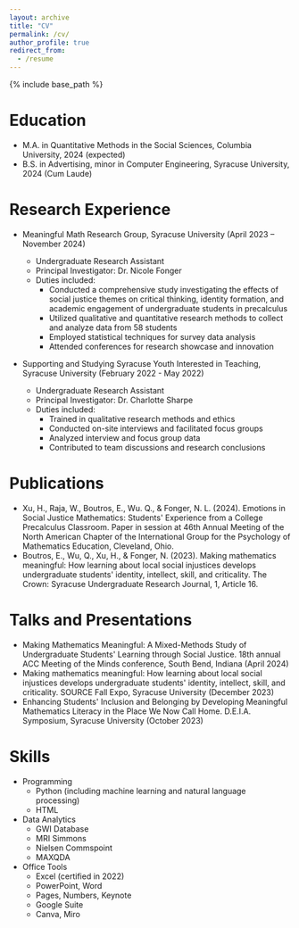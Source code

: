 ```yaml
---
layout: archive
title: "CV"
permalink: /cv/
author_profile: true
redirect_from:
  - /resume
---
```


{% include base_path %}

Education
======
* M.A. in Quantitative Methods in the Social Sciences, Columbia University, 2024 (expected)
* B.S. in Advertising, minor in Computer Engineering, Syracuse University, 2024 (Cum Laude)

Research Experience
======
* Meaningful Math Research Group, Syracuse University (April 2023 – November 2024)
  * Undergraduate Research Assistant
  * Principal Investigator: Dr. Nicole Fonger
  * Duties included:
    * Conducted a comprehensive study investigating the effects of social justice themes on critical thinking, identity formation, and academic engagement of undergraduate students in precalculus
    * Utilized qualitative and quantitative research methods to collect and analyze data from 58 students
    * Employed statistical techniques for survey data analysis
    * Attended conferences for research showcase and innovation

* Supporting and Studying Syracuse Youth Interested in Teaching, Syracuse University (February 2022 - May 2022)
  * Undergraduate Research Assistant
  * Principal Investigator: Dr. Charlotte Sharpe
  * Duties included:
    * Trained in qualitative research methods and ethics
    * Conducted on-site interviews and facilitated focus groups
    * Analyzed interview and focus group data
    * Contributed to team discussions and research conclusions

Publications
======
* Xu, H., Raja, W., Boutros, E., Wu. Q., & Fonger, N. L. (2024). Emotions in Social Justice Mathematics: Students' Experience from a College Precalculus Classroom. Paper in session at 46th Annual Meeting of the North American Chapter of the International Group for the Psychology of Mathematics Education, Cleveland, Ohio.
* Boutros, E., Wu, Q., Xu, H., & Fonger, N. (2023). Making mathematics meaningful: How learning about local social injustices develops undergraduate students' identity, intellect, skill, and criticality. The Crown: Syracuse Undergraduate Research Journal, 1, Article 16.

Talks and Presentations
======
* Making Mathematics Meaningful: A Mixed-Methods Study of Undergraduate Students' Learning through Social Justice. 18th annual ACC Meeting of the Minds conference, South Bend, Indiana (April 2024)
* Making mathematics meaningful: How learning about local social injustices develops undergraduate students' identity, intellect, skill, and criticality. SOURCE Fall Expo, Syracuse University (December 2023)
* Enhancing Students' Inclusion and Belonging by Developing Meaningful Mathematics Literacy in the Place We Now Call Home. D.E.I.A. Symposium, Syracuse University (October 2023)

Skills
======
* Programming
  * Python (including machine learning and natural language processing)
  * HTML
* Data Analytics
  * GWI Database
  * MRI Simmons
  * Nielsen Commspoint
  * MAXQDA
* Office Tools
  * Excel (certified in 2022)
  * PowerPoint, Word
  * Pages, Numbers, Keynote
  * Google Suite
  * Canva, Miro